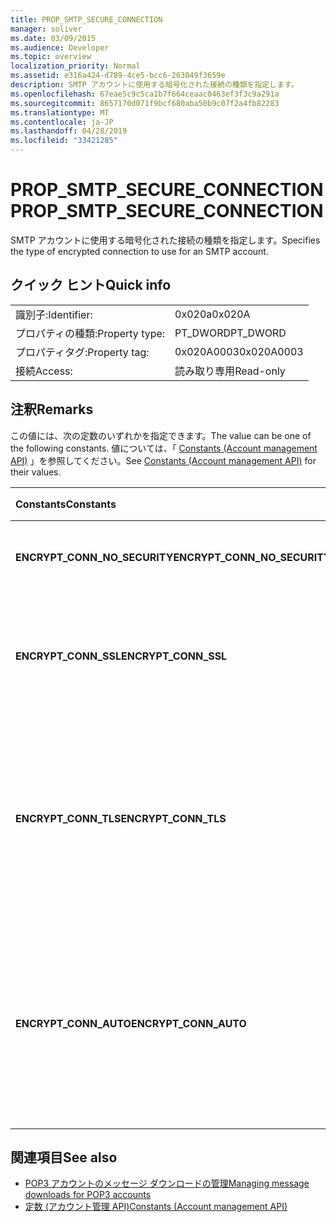 ```yaml
---
title: PROP_SMTP_SECURE_CONNECTION
manager: soliver
ms.date: 03/09/2015
ms.audience: Developer
ms.topic: overview
localization_priority: Normal
ms.assetid: e316a424-d789-4ce5-bcc6-263049f3659e
description: SMTP アカウントに使用する暗号化された接続の種類を指定します。
ms.openlocfilehash: 67eae5c9c5ca1b7f664ceaac0463ef3f3c9a291a
ms.sourcegitcommit: 8657170d071f9bcf680aba50b9c07f2a4fb82283
ms.translationtype: MT
ms.contentlocale: ja-JP
ms.lasthandoff: 04/28/2019
ms.locfileid: "33421285"
---
```

# <a name="propsmtpsecureconnection"></a><span data-ttu-id="5375c-103">PROP_SMTP_SECURE_CONNECTION</span><span class="sxs-lookup"><span data-stu-id="5375c-103">PROP_SMTP_SECURE_CONNECTION</span></span>

<span data-ttu-id="5375c-104">SMTP アカウントに使用する暗号化された接続の種類を指定します。</span><span class="sxs-lookup"><span data-stu-id="5375c-104">Specifies the type of encrypted connection to use for an SMTP account.</span></span>
  
## <a name="quick-info"></a><span data-ttu-id="5375c-105">クイック ヒント</span><span class="sxs-lookup"><span data-stu-id="5375c-105">Quick info</span></span>

|||
|:-----|:-----|
|<span data-ttu-id="5375c-106">識別子:</span><span class="sxs-lookup"><span data-stu-id="5375c-106">Identifier:</span></span>  <br/> |<span data-ttu-id="5375c-107">0x020a</span><span class="sxs-lookup"><span data-stu-id="5375c-107">0x020A</span></span>  <br/> |
|<span data-ttu-id="5375c-108">プロパティの種類:</span><span class="sxs-lookup"><span data-stu-id="5375c-108">Property type:</span></span>  <br/> |<span data-ttu-id="5375c-109">PT_DWORD</span><span class="sxs-lookup"><span data-stu-id="5375c-109">PT_DWORD</span></span>  <br/> |
|<span data-ttu-id="5375c-110">プロパティタグ:</span><span class="sxs-lookup"><span data-stu-id="5375c-110">Property tag:</span></span>  <br/> |<span data-ttu-id="5375c-111">0x020A0003</span><span class="sxs-lookup"><span data-stu-id="5375c-111">0x020A0003</span></span>  <br/> |
|<span data-ttu-id="5375c-112">接続</span><span class="sxs-lookup"><span data-stu-id="5375c-112">Access:</span></span>  <br/> |<span data-ttu-id="5375c-113">読み取り専用</span><span class="sxs-lookup"><span data-stu-id="5375c-113">Read-only</span></span>  <br/> |
   
## <a name="remarks"></a><span data-ttu-id="5375c-114">注釈</span><span class="sxs-lookup"><span data-stu-id="5375c-114">Remarks</span></span>

<span data-ttu-id="5375c-115">この値には、次の定数のいずれかを指定できます。</span><span class="sxs-lookup"><span data-stu-id="5375c-115">The value can be one of the following constants.</span></span> <span data-ttu-id="5375c-116">値については、「 [Constants (Account management API)](constants-account-management-api.md) 」を参照してください。</span><span class="sxs-lookup"><span data-stu-id="5375c-116">See [Constants (Account management API)](constants-account-management-api.md) for their values.</span></span> 
  
|<span data-ttu-id="5375c-117">**Constants**</span><span class="sxs-lookup"><span data-stu-id="5375c-117">**Constants**</span></span>|<span data-ttu-id="5375c-118">**説明**</span><span class="sxs-lookup"><span data-stu-id="5375c-118">**Description**</span></span>|
|:-----|:-----|
|<span data-ttu-id="5375c-119">**ENCRYPT_CONN_NO_SECURITY**</span><span class="sxs-lookup"><span data-stu-id="5375c-119">**ENCRYPT_CONN_NO_SECURITY**</span></span> <br/> |<span data-ttu-id="5375c-120">暗号化は使用しないでください。</span><span class="sxs-lookup"><span data-stu-id="5375c-120">Do not use any encryption.</span></span>  <br/> |
|<span data-ttu-id="5375c-121">**ENCRYPT_CONN_SSL**</span><span class="sxs-lookup"><span data-stu-id="5375c-121">**ENCRYPT_CONN_SSL**</span></span> <br/> |<span data-ttu-id="5375c-122">Secure Socket Layer (SSL) 暗号化を使用します。</span><span class="sxs-lookup"><span data-stu-id="5375c-122">Use Secure Socket Layer (SSL) encryption.</span></span>  <br/> |
|<span data-ttu-id="5375c-123">**ENCRYPT_CONN_TLS**</span><span class="sxs-lookup"><span data-stu-id="5375c-123">**ENCRYPT_CONN_TLS**</span></span> <br/> |<span data-ttu-id="5375c-124">TLS (Transport Layer Security) 暗号化と認証プロトコルを使用します。</span><span class="sxs-lookup"><span data-stu-id="5375c-124">Use Transport Layer Security (TLS) encryption and authentication protocol.</span></span>  <br/> |
|<span data-ttu-id="5375c-125">**ENCRYPT_CONN_AUTO**</span><span class="sxs-lookup"><span data-stu-id="5375c-125">**ENCRYPT_CONN_AUTO**</span></span> <br/> |<span data-ttu-id="5375c-126">メールサーバーでサポートされている暗号化方法を自動的に検出して使用します。</span><span class="sxs-lookup"><span data-stu-id="5375c-126">Automatically detect and use the encryption method supported by the mail server.</span></span>  <br/> |
   
## <a name="see-also"></a><span data-ttu-id="5375c-127">関連項目</span><span class="sxs-lookup"><span data-stu-id="5375c-127">See also</span></span>

- [<span data-ttu-id="5375c-128">POP3 アカウントのメッセージ ダウンロードの管理</span><span class="sxs-lookup"><span data-stu-id="5375c-128">Managing message downloads for POP3 accounts</span></span>](managing-message-downloads-for-pop3-accounts.md) 
- [<span data-ttu-id="5375c-129">定数 (アカウント管理 API)</span><span class="sxs-lookup"><span data-stu-id="5375c-129">Constants (Account management API)</span></span>](constants-account-management-api.md)

